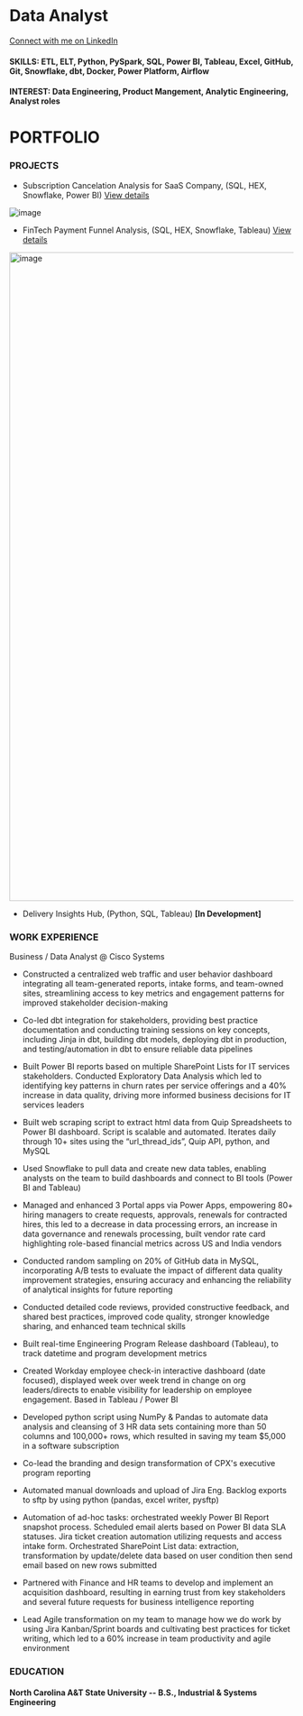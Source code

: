 # Data Analyst

[Connect with me on LinkedIn](https://www.linkedin.com/in/joshua-blackwell-853421129/)

#### SKILLS: ETL, ELT, Python, PySpark, SQL, Power BI, Tableau, Excel, GitHub, Git, Snowflake, dbt, Docker, Power Platform, Airflow


#### INTEREST: Data Engineering, Product Mangement, Analytic Engineering, Analyst roles


# PORTFOLIO

### PROJECTS
- Subscription Cancelation Analysis for SaaS Company, (SQL, HEX, Snowflake, Power BI) [View details](https://github.com/joshbwelll/Subscription-Cancelation-Analysis/blob/main/README.md#subscription-cancelation-analysis)

![image](https://github.com/user-attachments/assets/ec473deb-b7d6-4cdf-8983-b8a5a4b15de4)


- FinTech Payment Funnel Analysis, (SQL, HEX, Snowflake, Tableau) [View details](https://github.com/joshbwelll/FinTech-Payment-Funnel-Analysis)

<img width="1151" alt="image" src="https://github.com/user-attachments/assets/8f3f08fa-4692-43e9-8e06-5e14a7c11620" />

  
- Delivery Insights Hub, (Python, SQL, Tableau) **[In Development]**



### WORK EXPERIENCE 
Business / Data Analyst @ Cisco Systems
*	Constructed a centralized web traffic and user behavior dashboard integrating all team-generated reports, intake forms, and team-owned sites, streamlining access to key metrics and engagement patterns for improved stakeholder decision-making 

*	Co-led dbt integration for stakeholders, providing best practice documentation and conducting training sessions on key concepts, including Jinja in dbt, building dbt models, deploying dbt in production, and testing/automation in dbt to ensure reliable data pipelines 

*	Built Power BI reports based on multiple SharePoint Lists for IT services stakeholders. Conducted Exploratory Data Analysis which led to identifying key patterns in churn rates per service offerings and a 40% increase in data quality, driving more informed business decisions for IT services leaders  

*	Built web scraping script to extract html data from Quip Spreadsheets to Power BI dashboard. Script is scalable and automated. Iterates daily through 10+ sites using the “url_thread_ids”, Quip API, python, and MySQL 

*	Used Snowflake to pull data and create new data tables, enabling analysts on the team to build dashboards and connect to BI tools (Power BI and Tableau) 

*	Managed and enhanced 3 Portal apps via Power Apps, empowering 80+ hiring managers to create requests, approvals, renewals for contracted hires, this led to a decrease in data processing errors, an increase in data governance and renewals processing, built vendor rate card highlighting role-based financial metrics across US and India vendors 

*	Conducted random sampling on 20% of GitHub data in MySQL, incorporating A/B tests to evaluate the impact of different data quality improvement strategies, ensuring accuracy and enhancing the reliability of analytical insights for future reporting 

*	Conducted detailed code reviews, provided constructive feedback, and shared best practices, improved code quality, stronger knowledge sharing, and enhanced team technical skills 

*	Built real-time Engineering Program Release dashboard (Tableau), to track datetime and program development metrics 

*	Created Workday employee check-in interactive dashboard (date focused), displayed week over week trend in change on org leaders/directs to enable visibility for leadership on employee engagement. Based in Tableau / Power BI 

*	Developed python script using NumPy & Pandas to automate data analysis and cleansing of 3 HR data sets containing more than 50 columns and 100,000+ rows, which resulted in saving my team $5,000 in a software subscription 

*	Co-lead the branding and design transformation of CPX's executive program reporting 

*	Automated manual downloads and upload of Jira Eng. Backlog exports to sftp by using python (pandas, excel writer, pysftp) 

*	Automation of ad-hoc tasks: orchestrated weekly Power BI Report snapshot process. Scheduled email alerts based on Power BI data SLA statuses. Jira ticket creation automation utilizing requests and access intake form. Orchestrated SharePoint List data: extraction, transformation by update/delete data based on user condition then send email based on new rows submitted  

*	Partnered with Finance and HR teams to develop and implement an acquisition dashboard, resulting in earning trust from key stakeholders and several future requests for business intelligence reporting  

*	Lead Agile transformation on my team to manage how we do work by using Jira Kanban/Sprint boards and cultivating best practices for ticket writing, which led to a 60% increase in team productivity and agile environment



### EDUCATION
#### North Carolina A&T State University -- B.S., Industrial & Systems Engineering 
